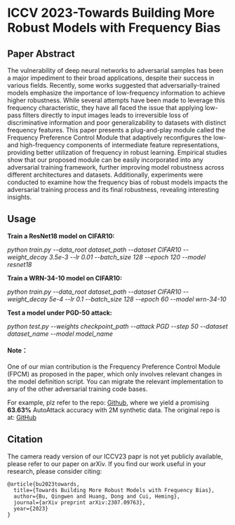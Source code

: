 # ICCV 2023-Towards Building More Robust Models with Frequency Bias

## Paper Abstract
The vulnerability of deep neural networks to adversarial samples has been a major impediment to their broad applications, despite their success in various fields. Recently, some works suggested that adversarially-trained models emphasize the importance of low-frequency information to achieve higher robustness. While several attempts have been made to leverage this frequency characteristic, they have all faced the issue that applying low-pass filters directly to input images leads to irreversible loss of discriminative information and poor generalizability to datasets with distinct frequency features. This paper presents a plug-and-play module called the Frequency Preference Control Module that adaptively reconfigures the low- and high-frequency components of intermediate feature representations, providing better utilization of frequency in robust learning. Empirical studies show that our proposed module can be easily incorporated into any adversarial training framework, further improving model robustness across different architectures and datasets. Additionally, experiments were conducted to examine how the frequency bias of robust models impacts the adversarial training process and its final robustness, revealing interesting insights.


## Usage
**Train a ResNet18 model on CIFAR10:**

*python train.py --data_root dataset_path --dataset CIFAR10 --weight_decay 3.5e-3 --lr 0.01 --batch_size 128 --epoch 120 --model resnet18*

**Train a WRN-34-10 model on CIFAR10:**

*python train.py --data_root dataset_path --dataset CIFAR10 --weight_decay 5e-4 --lr 0.1 --batch_size 128 --epoch 60 --model wrn-34-10*

**Test a model under PGD-50 attack:**

*python test.py --weights checkpoint_path --attack PGD --step 50 --dataset dataset_name --model model_name*


#### Note： 
One of our mian contribution is the Frequency Preference Control Module (FPCM) as proposed in the paper, which only involves relevant changes in the model definition script. You can migrate the relevant implementation to any of the other adversarial training code bases.

For example, plz refer to the repo: [Github](https://github.com/retsuh-bqw/ICCV23-DiffusionModel-AT), where we yield a promising **63.63\%** AutoAttack accuracy with 2M synthetic data. The original repo is at: [GitHub](https://github.com/wzekai99/DM-Improves-AT)

## Citation
The camera ready version of our ICCV23 papr is not yet publicly available, please refer to our paper on arXiv.
If you find our work useful in your research, please consider citing:
````
@article{bu2023towards,
  title={Towards Building More Robust Models with Frequency Bias},
  author={Bu, Qingwen and Huang, Dong and Cui, Heming},
  journal={arXiv preprint arXiv:2307.09763},
  year={2023}
}
````
